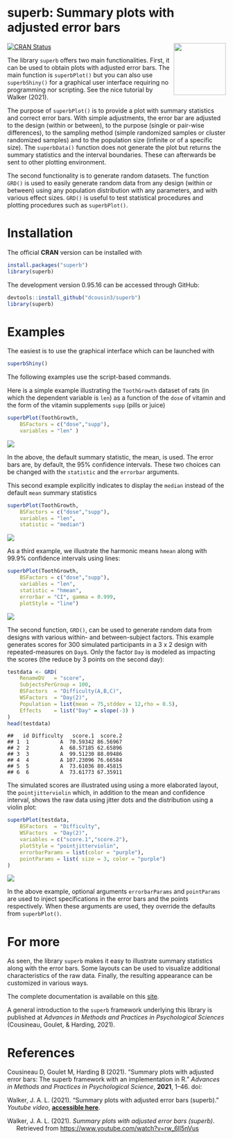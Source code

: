 
# superb: Summary plots with adjusted error bars

<img src="logo.png" align="right" alt="" width="120" />

<!-- badges: start -->

[![CRAN
Status](https://www.r-pkg.org/badges/version/superb)](https://cran.r-project.org/package=superb)
<!-- badges: end -->

The library `superb` offers two main functionalities. First, it can be
used to obtain plots with adjusted error bars. The main function is
`superbPlot()` but you can also use `superbShiny()` for a graphical user
interface requiring no programming nor scripting. See the nice tutorial
by Walker (2021).

The purpose of `superbPlot()` is to provide a plot with summary
statistics and correct error bars. With simple adjustments, the error
bar are adjusted to the design (within or between), to the purpose
(single or pair-wise differences), to the sampling method (simple
randomized samples or cluster randomized samples) and to the population
size (infinite or of a specific size). The `superbData()` function does
not generate the plot but returns the summary statistics and the
interval boundaries. These can afterwards be sent to other plotting
environment.

The second functionality is to generate random datasets. The function
`GRD()` is used to easily generate random data from any design (within
or between) using any population distribution with any parameters, and
with various effect sizes. `GRD()` is useful to test statistical
procedures and plotting procedures such as `superbPlot()`.

# Installation

The official **CRAN** version can be installed with

``` r
install.packages("superb")
library(superb)
```

The development version 0.95.16 can be accessed through GitHub:

``` r
devtools::install_github("dcousin3/superb")
library(superb)
```

# Examples

The easiest is to use the graphical interface which can be launched with

``` r
superbShiny()
```

The following examples use the script-based commands.

Here is a simple example illustrating the `ToothGrowth` dataset of rats
(in which the dependent variable is `len`) as a function of the `dose`
of vitamin and the form of the vitamin supplements `supp` (pills or
juice)

``` r
superbPlot(ToothGrowth, 
    BSFactors = c("dose","supp"), 
    variables = "len" )
```

![](README_files/figure-gfm/unnamed-chunk-6-1.png)<!-- -->

In the above, the default summary statistic, the mean, is used. The
error bars are, by default, the 95% confidence intervals. These two
choices can be changed with the `statistic` and the `errorbar`
arguments.

This second example explicitly indicates to display the `median` instead
of the default `mean` summary statistics

``` r
superbPlot(ToothGrowth, 
    BSFactors = c("dose","supp"), 
    variables = "len",
    statistic = "median")
```

![](README_files/figure-gfm/unnamed-chunk-7-1.png)<!-- -->

As a third example, we illustrate the harmonic means `hmean` along with
99.9% confidence intervals using lines:

``` r
superbPlot(ToothGrowth, 
    BSFactors = c("dose","supp"), 
    variables = "len",
    statistic = "hmean", 
    errorbar = "CI", gamma = 0.999,
    plotStyle = "line")
```

![](README_files/figure-gfm/unnamed-chunk-8-1.png)<!-- -->

The second function, `GRD()`, can be used to generate random data from
designs with various within- and between-subject factors. This example
generates scores for 300 simulated participants in a 3 x 2 design with
repeated-measures on `Day`s. Only the factor `Day` is modeled as
impacting the scores (the reduce by 3 points on the second day):

``` r
testdata <- GRD(
    RenameDV   = "score", 
    SubjectsPerGroup = 100, 
    BSFactors  = "Difficulty(A,B,C)", 
    WSFactors  = "Day(2)",
    Population = list(mean = 75,stddev = 12,rho = 0.5),
    Effects    = list("Day" = slope(-3) )
)
head(testdata)
```

    ##   id Difficulty   score.1  score.2
    ## 1  1          A  70.59342 86.56967
    ## 2  2          A  68.57185 62.65896
    ## 3  3          A  99.51230 88.09486
    ## 4  4          A 107.23096 76.66584
    ## 5  5          A  73.61036 80.45815
    ## 6  6          A  73.61773 67.35911

The simulated scores are illustrated using using a more elaborated
layout, the `pointjitterviolin` which, in addition to the mean and
confidence interval, shows the raw data using jitter dots and the
distribution using a violin plot:

``` r
superbPlot(testdata, 
    BSFactors  = "Difficulty", 
    WSFactors  = "Day(2)",
    variables = c("score.1","score.2"),
    plotStyle = "pointjitterviolin",
    errorbarParams = list(color = "purple"),
    pointParams = list( size = 3, color = "purple")
)
```

![](README_files/figure-gfm/unnamed-chunk-10-1.png)<!-- -->

In the above example, optional arguments `errorbarParams` and
`pointParams` are used to inject specifications in the error bars and
the points respectively. When these arguments are used, they override
the defaults from `superbPlot()`.

# For more

As seen, the library `superb` makes it easy to illustrate summary
statistics along with the error bars. Some layouts can be used to
visualize additional characteristics of the raw data. Finally, the
resulting appearance can be customized in various ways.

The complete documentation is available on this
[site](https://dcousin3.github.io/superb/).

A general introduction to the `superb` framework underlying this library
is published at *Advances in Methods and Practices in Psychological
Sciences* (Cousineau, Goulet, & Harding, 2021).

# References

<p>
Cousineau D, Goulet M, Harding B (2021). “Summary plots with adjusted
error bars: The superb framework with an implementation in R.”
<em>Advances in Methods and Practices in Psychological Science</em>,
<b>2021</b>, 1–46. doi: <https://doi.org/10.1177/25152459211035109>
</p>
<p>
Walker, J. A. L. (2021). “Summary plots with adjusted error bars
(superb).” <em>Youtube video</em>,
<b><a href="https://www.youtube.com/watch?v=rw_6ll5nVus">accessible
here</a></b>.
</p>

<div id="refs" class="references csl-bib-body hanging-indent"
entry-spacing="0" line-spacing="2">

<div id="ref-w21" class="csl-entry">

Walker, J. A. L. (2021). *Summary plots with adjusted error bars
(superb)*. Retrieved from <https://www.youtube.com/watch?v=rw_6ll5nVus>

</div>

</div>
